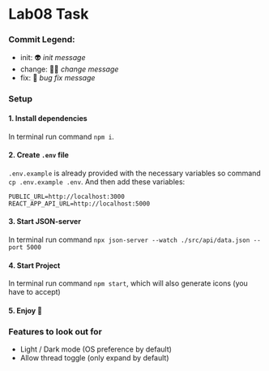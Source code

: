 # Lab08 Task

### Commit Legend:

-   init: 👽 _init message_
-   change: 👨‍💻 _change message_
-   fix: 💩 _bug fix message_

### Setup

#### 1. Install dependencies

In terminal run command `npm i`.

#### 2. Create `.env` file

`.env.example` is already provided with the necessary variables so command `cp .env.example .env`. And then add these variables:

```
PUBLIC_URL=http://localhost:3000
REACT_APP_API_URL=http://localhost:5000
```

#### 3. Start JSON-server

In terminal run command `npx json-server --watch ./src/api/data.json --port 5000`

#### 4. Start Project

In terminal run command `npm start`, which will also generate icons (you have to accept)

#### 5. Enjoy 🙂

### Features to look out for

-   Light / Dark mode (OS preference by default)
-   Allow thread toggle (only expand by default)
